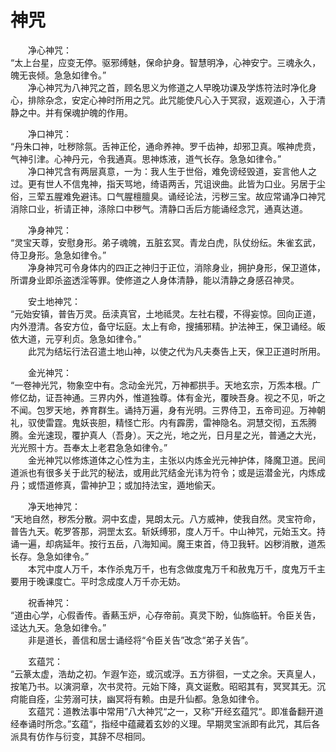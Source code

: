 # 神咒
　　净心神咒：  
   “太上台星，应变无停。驱邪缚魅，保命护身。智慧明净，心神安宁。三魂永久，魄无丧倾。急急如律令。”  
　　净心神咒为八神咒之首，顾名思义为修道之人早晚功课及学炼符法时净化身心，排除杂念，安定心神时所用之咒。此咒能使凡心入于冥寂，返观道心，入于清静之中。并有保魂护魄的作用。     
  
　　净口神咒：  
  “丹朱口神，吐秽除氛。舌神正伦，通命养神。罗千齿神，却邪卫真。喉神虎贲，气神引津。心神丹元，令我通真。思神炼液，道气长存。急急如律令。”   
　　净口神咒含有两层真意，一为：我人生于世俗，难免谤经毁道，妄言他人之过。更有世人不信鬼神，指天骂地，绮语两舌，咒诅谀曲。此皆为口业。另居于尘俗，三荤五腥难免避讳。口气腥檀膻臭。诵经论法，污秽三宝。故应常诵净口神咒消除口业，祈请正神，涤除口中秽气。清静口舌后方能诵经念咒，通真达道。       
  
　　净身神咒：  
  “灵宝天尊，安慰身形。弟子魂魄，五脏玄冥。青龙白虎，队仗纷纭。朱雀玄武，侍卫身形。急急如律令。”  
　　净身神咒可令身体内的四正之神归于正位，消除身业，拥护身形，保卫道体，所谓身业即杀盗透淫等罪。使修道之人身体清静，能以清静之身感召神灵。
  
　　安土地神咒：  
  “元始安镇，普告万灵。岳渎真官，土地祗灵。左社右稷，不得妄惊。回向正道，内外澄清。各安方位，备守坛庭。太上有命，搜捕邪精。护法神王，保卫诵经。皈依大道，元亨利贞。急急如律令。”  
　　此咒为结坛行法召遣土地山神，以使之代为凡夫奏告上天，保卫正道时所用。  

　　金光神咒：  
  “一卷神光咒，物象空中有。念动金光咒，万神都拱手。天地玄宗，万炁本根。广修亿劫，证吾神通。三界内外，惟道独尊。体有金光，覆映吾身。视之不见，听之不闻。包罗天地，养育群生。诵持万遍，身有光明。三界侍卫，五帝司迎。万神朝礼，驭使雷霆。鬼妖丧胆，精怪亡形。内有霹雳，雷神隐名。洞慧交彻，五炁腾腾。金光速现，覆护真人（吾身）。天之光，地之光，日月星之光，普通之大光，光光照十方。吾奉太上老君急急如律令。”   
　　金光神咒以修炼道体之心性为主，主张以内炼金光元神护体，降魔卫道。民间道派也有很多关于此咒的秘法，或用此咒结金光讳为符令；或是运潜金光，内炼成丹；或悟道修真，雷神护卫；或加持法宝，遁地偷天。  
  
　　净天地神咒：  
  “天地自然，秽炁分散。洞中玄虚，晃朗太元。八方威神，使我自然。灵宝符命，普告九天。乾罗答那，洞罡太玄。斩妖缚邪，度人万千。中山神咒，元始玉文。持诵一遍，却病延年。按行五岳，八海知闻。魔王束首，侍卫我轩。凶秽消散，道炁长存。急急如律令。”   
　　本咒中度人万千，本作杀鬼万千，也有念做度鬼万千和赦鬼万千，度鬼万千主要用于晚课度亡。平时念成度人万千亦无妨。
  
　　祝香神咒：  
  “道由心学，心假香传。香爇玉炉，心存帝前。真灵下盼，仙旆临轩。令臣关告，迳达九天。急急如律令。”   
　　非是道长，善信和居士诵经将“令臣关告”改念“弟子关告”。  
  
　　玄蕴咒：  
  “云篆太虚，浩劫之初。乍遐乍迩，或沉或浮。五方徘徊，一丈之余。天真皇人，按笔乃书。以演洞章，次书灵符。元始下降，真文诞敷。昭昭其有，冥冥其无。沉疴能自痊，尘劳溺可扶，幽冥将有赖。由是升仙都。急急如律令。  
　　玄蕴咒：道教法事中常用”八大神咒“之一，又称”开经玄蕴咒“。即准备翻开道经奉诵时所念。”玄蕴“，指经中蕴藏着玄妙的义理。早期灵宝派即有此咒，其后各派具有仿作与衍变，其辞不尽相同。
